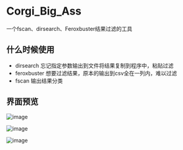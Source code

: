 # Corgi_Big_Ass
一个fscan、dirsearch、Feroxbuster结果过滤的工具

## 什么时候使用
- dirsearch 忘记指定参数输出到文件将结果复制到程序中，粘贴过滤
- feroxbuster 想要过滤结果，原本的输出到csv全在一列内，难以过滤
- fscan 输出结果分类

## 界面预览
![image](https://github.com/user-attachments/assets/a222bbe3-c02b-4bdd-8529-acedec00a57b)



![image](https://github.com/user-attachments/assets/aff39159-ea80-4799-88e5-f2445af3b998)


![image](https://github.com/user-attachments/assets/3fe8455a-ff09-4121-ab8f-fc9752f59ebe)
